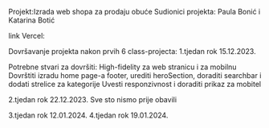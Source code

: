 Projekt:Izrada web shopa za prodaju obuće
Sudionici projekta: Paula Bonić i Katarina Botić

link Vercel:

Dovršavanje projekta nakon prvih 6 class-projecta:
1.tjedan rok 15.12.2023.

Potrebne stvari za dovršiti:
High-fidelity za web stranicu i za mobilnu
Dovrštiti izradu home page-a footer, urediti heroSection, doraditi searchbar i dodati strelice za kategorije
Uvesti responzivnost i doraditi prikaz za mobitel

2.tjedan rok 22.12.2023.
Sve sto nismo prije obavili

3.tjedan rok 12.01.2024.
4.tjedan rok 19.01.2024.
